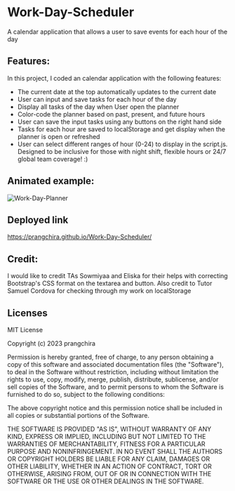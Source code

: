 # Work-Day-Scheduler
A calendar application that allows a user to save events for each hour of the day

## Features:
In this project, I coded an calendar application with the following features:

- The current date at the top automatically updates to the current date
- User can input and save tasks for each hour of the day
- Display all tasks of the day when User open the planner 
- Color-code the planner based on past, present, and future hours
- User can save the input tasks using any buttons on the right hand side
- Tasks for each hour are saved to localStorage and get display when the planner is open or refreshed
- User can select different ranges of hour (0-24) to display in the script.js. Designed to be inclusive for those with night shift, flexible hours or 24/7 global team coverage! :)


## Animated example:
![Work-Day-Planner](./assets/animation/WorkDayScheduler.gif)

## Deployed link
https://prangchira.github.io/Work-Day-Scheduler/

## Credit:
I would like to credit TAs Sowmiyaa and Eliska for their helps with correcting Bootstrap's CSS format on the textarea and button. Also credit to Tutor Samuel Cordova for checking through my work on localStorage 


## Licenses
MIT License

Copyright (c) 2023 prangchira

Permission is hereby granted, free of charge, to any person obtaining a copy
of this software and associated documentation files (the "Software"), to deal
in the Software without restriction, including without limitation the rights
to use, copy, modify, merge, publish, distribute, sublicense, and/or sell
copies of the Software, and to permit persons to whom the Software is
furnished to do so, subject to the following conditions:

The above copyright notice and this permission notice shall be included in all
copies or substantial portions of the Software.

THE SOFTWARE IS PROVIDED "AS IS", WITHOUT WARRANTY OF ANY KIND, EXPRESS OR
IMPLIED, INCLUDING BUT NOT LIMITED TO THE WARRANTIES OF MERCHANTABILITY,
FITNESS FOR A PARTICULAR PURPOSE AND NONINFRINGEMENT. IN NO EVENT SHALL THE
AUTHORS OR COPYRIGHT HOLDERS BE LIABLE FOR ANY CLAIM, DAMAGES OR OTHER
LIABILITY, WHETHER IN AN ACTION OF CONTRACT, TORT OR OTHERWISE, ARISING FROM,
OUT OF OR IN CONNECTION WITH THE SOFTWARE OR THE USE OR OTHER DEALINGS IN THE
SOFTWARE.
